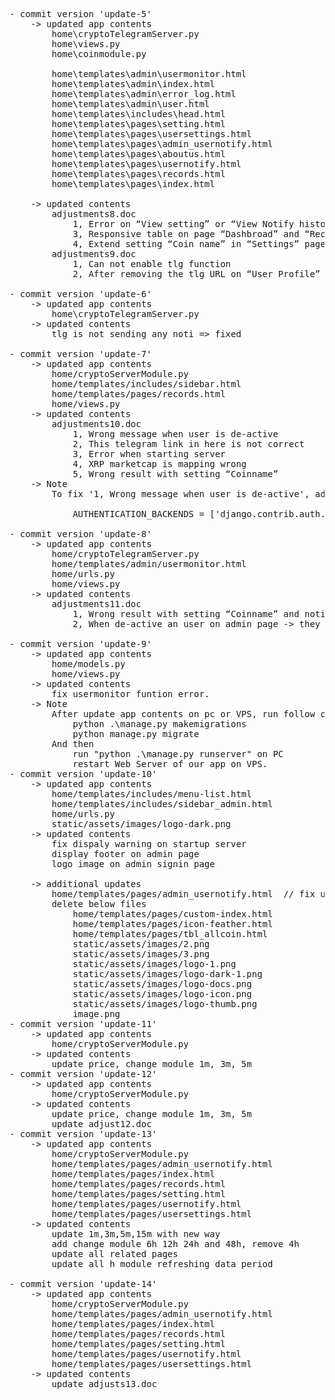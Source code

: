 <pre>
- commit version 'update-5'
    -> updated app contents
        home\cryptoTelegramServer.py
        home\views.py
        home\coinmodule.py

        home\templates\admin\usermonitor.html
        home\templates\admin\index.html
        home\templates\admin\error_log.html
        home\templates\admin\user.html
        home\templates\includes\head.html
        home\templates\pages\setting.html
        home\templates\pages\usersettings.html
        home\templates\pages\admin_usernotify.html
        home\templates\pages\aboutus.html
        home\templates\pages\usernotify.html
        home\templates\pages\records.html
        home\templates\pages\index.html

    -> updated contents
        adjustments8.doc
            1, Error on “View setting” or “View Notify history” of any users
            3, Responsive table on page “Dashbroad” and “Records”
            4, Extend setting “Coin name” in “Settings” page
        adjustments9.doc
            1, Can not enable tlg function
            2, After removing the tlg URL on “User Profile” page. The data of user still remaining 

- commit version 'update-6'
    -> updated app contents
        home\cryptoTelegramServer.py
    -> updated contents
        tlg is not sending any noti => fixed

- commit version 'update-7'
    -> updated app contents
        home/cryptoServerModule.py
        home/templates/includes/sidebar.html
        home/templates/pages/records.html
        home/views.py
    -> updated contents
        adjustments10.doc 
            1, Wrong message when user is de-active
            2, This telegram link in here is not correct
            3, Error when starting server
            4, XRP marketcap is mapping wrong 
            5, Wrong result with setting “Coinname”
    -> Note
        To fix '1, Wrong message when user is de-active', add this statement at the end of core\settings.py

            AUTHENTICATION_BACKENDS = ['django.contrib.auth.backends.AllowAllUsersModelBackend']

- commit version 'update-8'
    -> updated app contents
        home/cryptoTelegramServer.py
        home/templates/admin/usermonitor.html
        home/urls.py
        home/views.py
    -> updated contents
        adjustments11.doc 
            1, Wrong result with setting “Coinname” and noti did not send
            2, When de-active an user on admin page -> they can still using all functions until they sign out

- commit version 'update-9'
    -> updated app contents
        home/models.py
        home/views.py
    -> updated contents
        fix usermonitor funtion error.
    -> Note
        After update app contents on pc or VPS, run follow commands in cmd of cryptotool directory.
            python .\manage.py makemigrations
            python manage.py migrate
        And then
            run "python .\manage.py runserver" on PC
            restart Web Server of our app on VPS.
- commit version 'update-10'
    -> updated app contents
        home/templates/includes/menu-list.html
        home/templates/includes/sidebar_admin.html
        home/urls.py
        static/assets/images/logo-dark.png
    -> updated contents
        fix dispaly warning on startup server
        display footer on admin page
        logo image on admin signin page

    -> additional updates
        home/templates/pages/admin_usernotify.html  // fix user notify history bug on admin page
        delete below files
            home/templates/pages/custom-index.html
            home/templates/pages/icon-feather.html
            home/templates/pages/tbl_allcoin.html
            static/assets/images/2.png        
            static/assets/images/3.png
            static/assets/images/logo-1.png
            static/assets/images/logo-dark-1.png
            static/assets/images/logo-docs.png
            static/assets/images/logo-icon.png
            static/assets/images/logo-thumb.png
            image.png
- commit version 'update-11'
    -> updated app contents
        home/cryptoServerModule.py
    -> updated contents
        update price, change module 1m, 3m, 5m
- commit version 'update-12'
    -> updated app contents
        home/cryptoServerModule.py
    -> updated contents
        update price, change module 1m, 3m, 5m
        update adjust12.doc
- commit version 'update-13'
    -> updated app contents
        home/cryptoServerModule.py
        home/templates/pages/admin_usernotify.html
        home/templates/pages/index.html
        home/templates/pages/records.html
        home/templates/pages/setting.html
        home/templates/pages/usernotify.html
        home/templates/pages/usersettings.html
    -> updated contents
        update 1m,3m,5m,15m with new way
        add change module 6h 12h 24h and 48h, remove 4h
        update all related pages
        update all h module refreshing data period

- commit version 'update-14'
    -> updated app contents
        home/cryptoServerModule.py
        home/templates/pages/admin_usernotify.html
        home/templates/pages/index.html
        home/templates/pages/records.html
        home/templates/pages/setting.html
        home/templates/pages/usernotify.html
        home/templates/pages/usersettings.html
    -> updated contents
        update adjusts13.doc
        

</pre>
